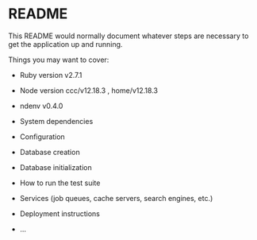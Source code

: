 # README

This README would normally document whatever steps are necessary to get the
application up and running.

Things you may want to cover:

* Ruby version v2.7.1
* Node version ccc/v12.18.3  , home/v12.18.3
* ndenv v0.4.0





* System dependencies

* Configuration

* Database creation

* Database initialization

* How to run the test suite

* Services (job queues, cache servers, search engines, etc.)

* Deployment instructions

* ...

